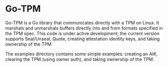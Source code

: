 Go-TPM
======

Go-TPM is a Go library that communicates directly with a TPM on Linux. It
marshals and unmarshals buffers directly into and from formats specified in the
TPM spec. This code is under active development; the current version supports
Seal/Unseal, Quote, creating attestation identity keys, and taking ownership of
the TPM.

The examples directory contains some simple examples: creating an AIK, clearing
the TPM (using owner auth), and taking ownership of the TPM.
